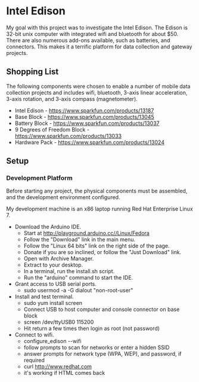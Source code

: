 # Intel Edison

My goal with this project was to investigate the Intel Edison. The Edison is 32-bit unix computer with
integrated wifi and bluetooth for about $50. There are also numerous add-ons available, such as batteries,
and connectors. This makes it a terrific platform for data collection and gateway projects.

## Shopping List

The following components were chosen to enable a number of mobile data collection projects and includes
wifi, bluetooth, 3-axis linear acceleration, 3-axis rotation, and 3-axis compass (magnetometer).
* Intel Edison - https://www.sparkfun.com/products/13187
* Base Block - https://www.sparkfun.com/products/13045
* Battery Block - https://www.sparkfun.com/products/13037
* 9 Degrees of Freedom Block - https://www.sparkfun.com/products/13033
* Hardware Pack - https://www.sparkfun.com/products/13024

## Setup

### Development Platform

Before starting any project, the physical components must be assembled, and the development environment
configured.

My development machine is an x86 laptop running Red Hat Enterprise Linux 7.
* Download the Arduino IDE.
	* Start at http://playground.arduino.cc//Linux/Fedora
	* Follow the "Download" link in the main menu.
	* Follow the "Linux 64 bits" link on the right side of the page.
	* Donate if you are so inclined, or follow the "Just Download" link.
	* Open with Archive Manager.
	* Extract to your desktop.
	* In a terminal, run the install.sh script.
	* Run the "arduino" command to start the IDE.
* Grant access to USB serial ports.
	* sudo usermod -a -G dialout "non-root-user"
* Install and test terminal.
	* sudo yum install screen
	* Connect USB to host computer and console connector on base block
	* screen /dev/ttyUSB0 115200
	* Hit return a few times then login as root (not password)
* Connect to wifi.
	* configure_edison --wifi
	* follow prompts to scan for networks or enter a hidden SSID
	* answer prompts for network type (WPA, WEP), and password, if required
	* curl http://www.redhat.com
	* it's working if HTML comes back
